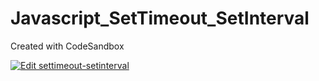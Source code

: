 # Javascript_SetTimeout_SetInterval
Created with CodeSandbox

[![Edit settimeout-setinterval](https://codesandbox.io/static/img/play-codesandbox.svg)](https://codesandbox.io/s/github/kenanhancer/Javascript_SetTimeout_SetInterval/tree/master/)
